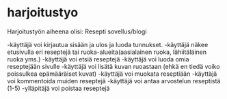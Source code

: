 # harjoitustyo
Harjoitustyön aiheena olisi:
Resepti sovellus/blogi

-käyttäjä voi kirjautua sisään ja ulos ja luoda tunnukset.
-käyttäjä näkee etusivulla eri reseptejä tai ruoka-alueita(aasialainen ruoka, lähiitäläinen ruoka yms.)
-käyttäjä voi etsiä reseptejä
-käyttäjä voi luoda omia reseptejään sivulle
-käyttäjä voi lisätä kuvan ruoastaan (ehkä en tiedä voiko poissulkea epämääräiset kuvat)
-käyttäjä voi muokata reseptiään
-käyttäjä voi kommentoida muiden reseptejä
-käyttäjä voi antaa arvostelun reseptistä (1-5)
-ylläpitäjä voi poistaa reseptejä
